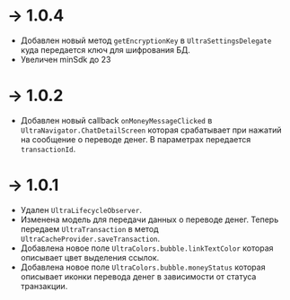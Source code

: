 # -> 1.0.4

- Добавлен новый метод `getEncryptionKey`  в `UltraSettingsDelegate` куда передается ключ для шифрования БД.
- Увеличен minSdk до 23

# -> 1.0.2

- Добавлен новый callback `onMoneyMessageClicked` в `UltraNavigator.ChatDetailScreen` которая срабатывает при нажатий на
  сообщение о переводе денег. В параметрах передается `transactionId`.

# -> 1.0.1

- Удален `UltraLifecycleObserver`.
- Изменена модель для передачи данных о переводе денег. Теперь передаем `UltraTransaction` в метод
  `UltraCacheProvider.saveTransaction`.
- Добавлена новое поле `UltraColors.bubble.linkTextColor` которая описывает цвет выделения ссылок.
- Добавлена новое поле `UltraColors.bubble.moneyStatus` которая описывает иконки перевода денег в зависимости от статуса
  транзакции.